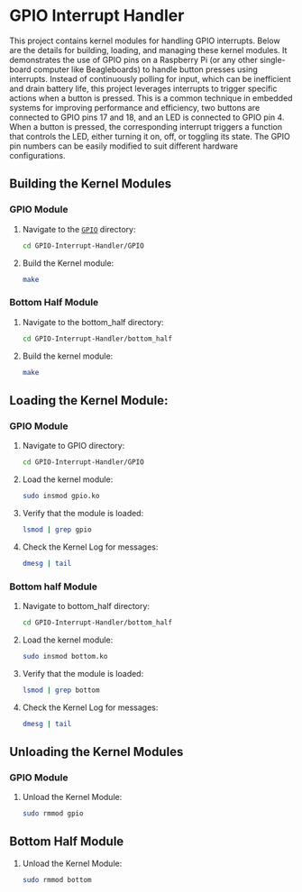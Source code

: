 # GPIO Interrupt Handler

This project contains kernel modules for handling GPIO interrupts. Below are the details for building, loading, and managing these kernel modules.
It demonstrates the use of GPIO pins on a Raspberry Pi (or any other single-board computer like Beagleboards) to handle button presses using interrupts. Instead of continuously polling for input, which can be inefficient and drain battery life, this project leverages interrupts to trigger specific actions when a button is pressed. This is a common technique in embedded systems for improving performance and efficiency, two buttons are connected to GPIO pins 17 and 18, and an LED is connected to GPIO pin 4. When a button is pressed, the corresponding interrupt triggers a function that controls the LED, either turning it on, off, or toggling its state. The GPIO pin numbers can be easily modified to suit different hardware configurations.


## Building the Kernel Modules

### GPIO Module

1. Navigate to the [`GPIO`](command:_github.copilot.openRelativePath?%5B%7B%22scheme%22%3A%22file%22%2C%22authority%22%3A%22%22%2C%22path%22%3A%22%2Fc%3A%2FUsers%2Fhawkr%2FOneDrive%2FDesktop%2FGPIO-Interrupt-Handler%2FGPIO%22%2C%22query%22%3A%22%22%2C%22fragment%22%3A%22%22%7D%5D "c:\Users\hawkr\OneDrive\Desktop\GPIO-Interrupt-Handler\GPIO") directory:
   ```sh
   cd GPIO-Interrupt-Handler/GPIO

2. Build the Kernel module:
    ```sh
    make

### Bottom Half Module
1. Navigate to the bottom_half directory:
    ```sh
    cd GPIO-Interrupt-Handler/bottom_half

2. Build the kernel module:
    ```sh
    make

## Loading the Kernel Module:
### GPIO Module

1. Navigate to GPIO directory:
    ```sh
    cd GPIO-Interrupt-Handler/GPIO

2. Load the kernel module:
    ```sh
    sudo insmod gpio.ko

3. Verify that the module is loaded:
    ```sh
    lsmod | grep gpio

4. Check the Kernel Log for messages:
    ```sh
    dmesg | tail

### Bottom half Module

1. Navigate to bottom_half directory:
    ```sh
    cd GPIO-Interrupt-Handler/bottom_half

2. Load the kernel module:
    ```sh
    sudo insmod bottom.ko

3. Verify that the module is loaded:
    ```sh
    lsmod | grep bottom

4. Check the Kernel Log for messages:
    ```sh
    dmesg | tail

## Unloading the Kernel Modules
### GPIO Module
1.  Unload the Kernel Module:
    ```sh
    sudo rmmod gpio

## Bottom Half Module
1. Unload the Kernel Module:
    ```sh
    sudo rmmod bottom
